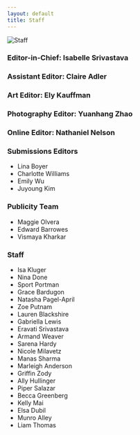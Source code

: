 ```yaml
---
layout: default
title: Staff
---
```


![Staff](assets/cuties.bmp)

### Editor-in-Chief: Isabelle Srivastava

### Assistant Editor: Claire Adler

### Art Editor: Ely Kauffman

### Photography Editor: Yuanhang Zhao

### Online Editor: Nathaniel Nelson

### Submissions Editors

* Lina Boyer
* Charlotte Williams
* Emily Wu
* Juyoung Kim

### Publicity Team

* Maggie Olvera
* Edward Barrowes
* Vismaya Kharkar

### Staff

* Isa Kluger
* Nina Done
* Sport Portman
* Grace Bardugon
* Natasha Pagel-April
* Zoe Putnam
* Lauren Blackshire
* Gabriella Lewis
* Eravati Srivastava
* Armand Weaver
* Sarena Hardy
* Nicole Milavetz
* Manas Sharma
* Marleigh Anderson
* Griffin Zody
* Ally Hullinger
* Piper Salazar
* Becca Greenberg
* Kelly Mai
* Elsa Dubil
* Munro Alley
* Liam Thomas
